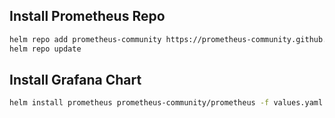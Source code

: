 ## Install Prometheus Repo
```sh
helm repo add prometheus-community https://prometheus-community.github.io/helm-charts
helm repo update
```

## Install Grafana Chart
```sh
helm install prometheus prometheus-community/prometheus -f values.yaml
```